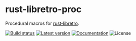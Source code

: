 rust-libretro-proc
==================

Procedural macros for [rust-libretro](../).

[![Build status](https://img.shields.io/github/actions/workflow/status/max-m/rust-libretro/main.yaml?branch=master)](https://github.com/max-m/rust-libretro/actions)
[![Latest version](https://img.shields.io/crates/v/rust-libretro-proc.svg)](https://crates.io/crates/rust-libretro-proc)
[![Documentation](https://docs.rs/rust-libretro-proc/badge.svg)](https://docs.rs/rust-libretro-proc)
![License](https://img.shields.io/crates/l/rust-libretro-proc.svg)
